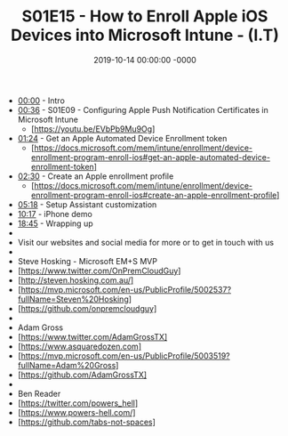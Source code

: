 ﻿---
layout: post
title: "S01E15 - How to Enroll Apple iOS Devices into Microsoft Intune - (I.T)"
date: 2019-10-14 00:00:00 -0000
categories:
---

 * [00:00](https://www.youtube.com/watch?v=H55vcG_tzYc&t=0s) - Intro
 * [00:36](https://www.youtube.com/watch?v=H55vcG_tzYc&t=36s) - S01E09 - Configuring Apple Push Notification Certificates in Microsoft Intune
   - [https://youtu.be/EVbPb9Mu9Og]
 * [01:24](https://www.youtube.com/watch?v=H55vcG_tzYc&t=84s) - Get an Apple Automated Device Enrollment token
   -  [https://docs.microsoft.com/mem/intune/enrollment/device-enrollment-program-enroll-ios#get-an-apple-automated-device-enrollment-token]
 * [02:30](https://www.youtube.com/watch?v=H55vcG_tzYc&t=150s) - Create an Apple enrollment profile
   -  [https://docs.microsoft.com/mem/intune/enrollment/device-enrollment-program-enroll-ios#create-an-apple-enrollment-profile]
 * [05:18](https://www.youtube.com/watch?v=H55vcG_tzYc&t=318s) - Setup Assistant customization
 * [10:17](https://www.youtube.com/watch?v=H55vcG_tzYc&t=617s) - iPhone demo
 * [18:45](https://www.youtube.com/watch?v=H55vcG_tzYc&t=1125s) - Wrapping up
 * 
 * Visit our websites and social media for more or to get in touch with us
 * 
 * Steve Hosking - Microsoft EM+S MVP
 * [https://www.twitter.com/OnPremCloudGuy]
 * [http://steven.hosking.com.au/]
 * [https://mvp.microsoft.com/en-us/PublicProfile/5002537?fullName=Steven%20Hosking]
 * [https://github.com/onpremcloudguy]
 * 
 * Adam Gross
 * [https://www.twitter.com/AdamGrossTX]
 * [https://www.asquaredozen.com]
 * [https://mvp.microsoft.com/en-us/PublicProfile/5003519?fullName=Adam%20Gross]
 * [https://github.com/AdamGrossTX]
 * 
 * Ben Reader
 * [https://twitter.com/powers_hell]
 * [https://www.powers-hell.com/]
 * [https://github.com/tabs-not-spaces]
